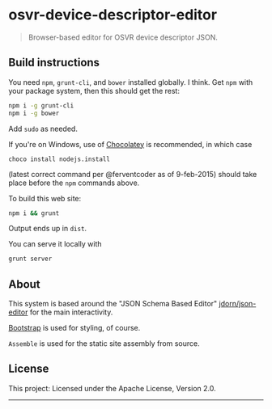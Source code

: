 # osvr-device-descriptor-editor

> Browser-based editor for OSVR device descriptor JSON.

## Build instructions
You need `npm`, `grunt-cli`, and `bower` installed globally. I think. Get `npm` with your package system, then this should get the rest:

```bash
npm i -g grunt-cli
npm i -g bower
```

Add `sudo` as needed.

If you're on Windows, use of [Chocolatey](https://chocolatey.org) is recommended, in which case

```
choco install nodejs.install
```

(latest correct command per @ferventcoder as of 9-feb-2015) should take place before the `npm` commands above.

To build this web site:

```bash
npm i && grunt
```

Output ends up in `dist`.

You can serve it locally with

```bash
grunt server
```

## About

This system is based around the "JSON Schema Based Editor" [jdorn/json-editor](https://github.com/jdorn/json-editor) for the main interactivity.

[Bootstrap](http://getbootstrap.org) is used for styling, of course.

`Assemble` is used for the static site assembly from source.


## License

This project: Licensed under the Apache License, Version 2.0.

***
